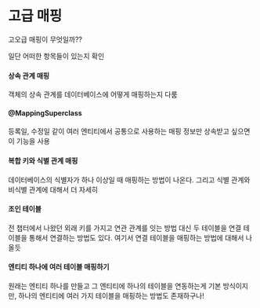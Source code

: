 # 고급 매핑

고오급 매핑이 무엇일까??

일단 어떠한 항목들이 있는지 확인



#### 상속 관계 매핑

객체의 상속 관계를 데이터베이스에 어떻게 매핑하는지 다룸

#### @MappingSuperclass

등록일, 수정일 같이 여러 엔티티에서 공통으로 사용하는 매핑 정보만 상속받고 싶으면 이 기능을 사용

#### 복합 키와 식별 관계 매핑

데이터베이스의 식별자가 하나 이상일 때 매핑하는 방법이 나온다. 그리고 식별 관계와 비식별 관계에 대해서 더 자세히

#### 조인 테이블

전 챕터에서 나왔던 외래 키를 가지고 연관 관계를 잇는 방법 대신 두 테이블을 연결 테이블을 통해서 연결하는 방법도 있다. 여기서 연결 테이블을 매핑하는 방법에 대해서 나올듯

#### 엔티티 하나에 여러 테이블 매핑하기

원래는 엔티티 하나를 만들고 그 엔티티에 하나의 테이블을 연동하는게 기본 방식이지만, 하나의 엔티티에 여러 가지 테이블을 매핑하는 방법도 존재하구나!





